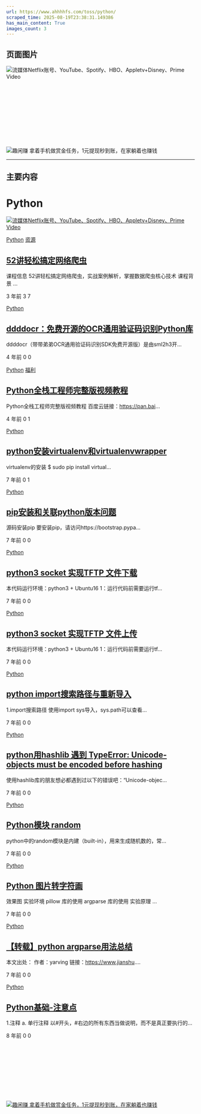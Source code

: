 ```yaml
---
url: https://www.ahhhhfs.com/toss/python/
scraped_time: 2025-08-19T23:38:31.149386
has_main_content: True
images_count: 3
---
```


## 页面图片

![流媒体Netflix账号、YouTube、Spotify、HBO、Appletv+Disney、Prime Video](https://www.ahhhhfs.com/wp-content/uploads/2023/07/ihezu-banner-1.webp)

![趣闲赚 拿着手机做赏金任务，1元提现秒到账，在家躺着也赚钱](data:image/svg+xml,%3Csvg%20xmlns='http://www.w3.org/2000/svg'%20viewBox='0%200%200%200'%3E%3C/svg%3E)

![趣闲赚 拿着手机做赏金任务，1元提现秒到账，在家躺着也赚钱](https://www.ahhhhfs.com/wp-content/uploads/2023/01/1673195445-8474e77bd7514f4.webp)

---

## 主要内容

# Python

[![流媒体Netflix账号、YouTube、Spotify、HBO、Appletv+Disney、Prime Video](https://www.ahhhhfs.com/wp-content/uploads/2023/07/ihezu-banner-1.webp)](https://www.ihezu.cc/?sid=fSaqZq)

[Python](https://www.ahhhhfs.com/toss/python/) [资源](https://www.ahhhhfs.com/recourse/)

## [52讲轻松搞定网络爬虫](https://www.ahhhhfs.com/26280/ "52讲轻松搞定网络爬虫")

课程信息 52讲轻松搞定网络爬虫，实战案例解析，掌握数据爬虫核心技术 课程背景 ...

3 年前
3
7

[Python](https://www.ahhhhfs.com/toss/python/)

## [ddddocr：免费开源的OCR通用验证码识别Python库](https://www.ahhhhfs.com/10629/ "ddddocr：免费开源的OCR通用验证码识别Python库")

ddddocr（带带弟弟OCR通用验证码识别SDK免费开源版）是由sml2h3开...

4 年前
0
0

[Python](https://www.ahhhhfs.com/toss/python/) [福利](https://www.ahhhhfs.com/welfare/)

## [Python全栈工程师完整版视频教程](https://www.ahhhhfs.com/3349/ "Python全栈工程师完整版视频教程")

Python全栈工程师完整版视频教程 百度云链接：https://pan.bai...

4 年前
0
1

[Python](https://www.ahhhhfs.com/toss/python/)

## [python安装virtualenv和virtualenvwrapper](https://www.ahhhhfs.com/2543/ "python安装virtualenv和virtualenvwrapper")

virtualenv的安装 $ sudo pip install virtual...

7 年前
0
1

[Python](https://www.ahhhhfs.com/toss/python/)

## [pip安装和关联python版本问题](https://www.ahhhhfs.com/2514/ "pip安装和关联python版本问题")

源码安装pip 要安装pip，请访问https://bootstrap.pypa...

7 年前
0
0

[Python](https://www.ahhhhfs.com/toss/python/)

## [python3 socket 实现TFTP 文件下载](https://www.ahhhhfs.com/2497/ "python3 socket 实现TFTP 文件下载")

本代码运行环境：python3 + Ubuntu16 1：运行代码前需要运行tf...

7 年前
0
0

[Python](https://www.ahhhhfs.com/toss/python/)

## [python3 socket 实现TFTP 文件上传](https://www.ahhhhfs.com/2490/ "python3 socket 实现TFTP 文件上传")

本代码运行环境：python3 + Ubuntu16 1：运行代码前需要运行tf...

7 年前
0
0

[Python](https://www.ahhhhfs.com/toss/python/)

## [python import搜索路径与重新导入](https://www.ahhhhfs.com/2482/ "python import搜索路径与重新导入")

1.import搜索路径 使用import sys导入，sys.path可以查看...

7 年前
0
0

[Python](https://www.ahhhhfs.com/toss/python/)

## [python用hashlib 遇到 TypeError: Unicode-objects must be encoded before hashing](https://www.ahhhhfs.com/2477/ "python用hashlib 遇到 TypeError: Unicode-objects must be encoded before hashing")

使用hashlib库的朋友想必都遇到过以下的错误吧：“Unicode-objec...

7 年前
0
0

[Python](https://www.ahhhhfs.com/toss/python/)

## [Python模块 random](https://www.ahhhhfs.com/2470/ "Python模块 random")

python中的random模块是内建（built-in），用来生成随机数的，常...

7 年前
0
0

[Python](https://www.ahhhhfs.com/toss/python/)

## [Python 图片转字符画](https://www.ahhhhfs.com/2462/ "Python 图片转字符画")

效果图 实验环境 pillow 库的使用 argparse 库的使用 实验原理 ...

7 年前
0
0

[Python](https://www.ahhhhfs.com/toss/python/)

## [【转载】python argparse用法总结](https://www.ahhhhfs.com/2428/ "【转载】python argparse用法总结")

本文出处： 作者：yarving 链接：https://www.jianshu....

7 年前
0
0

[Python](https://www.ahhhhfs.com/toss/python/)

## [Python基础-注意点](https://www.ahhhhfs.com/2323/ "Python基础-注意点")

1.注释 a. 单行注释 以#开头，#右边的所有东西当做说明，而不是真正要执行的...

8 年前
0
0

[![趣闲赚 拿着手机做赏金任务，1元提现秒到账，在家躺着也赚钱](data:image/svg+xml,%3Csvg%20xmlns='http://www.w3.org/2000/svg'%20viewBox='0%200%200%200'%3E%3C/svg%3E)![趣闲赚 拿着手机做赏金任务，1元提现秒到账，在家躺着也赚钱](https://www.ahhhhfs.com/wp-content/uploads/2023/01/1673195445-8474e77bd7514f4.webp)](https://a.jnqywhcm1.cn/9827377)